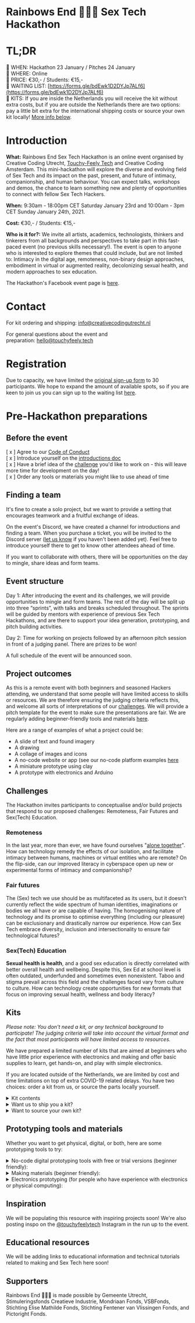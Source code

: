 # **Rainbows End 🌈🌈🌈 Sex Tech Hackathon**

# **TL;DR**

💜 WHEN: Hackathon 23 January / Pitches 24 January  
💜 WHERE: Online  
💜 PRICE: €30,- / Students: €15,-  
💜 WAITING LIST: [https://forms.gle/bdEwk1D2DYJp7ALf6](https://forms.gle/bdEwk1D2DYJp7ALf6)  
💜 KITS: If you are inside the Netherlands you will receive the kit without extra costs, but if you are outside the Netherlands there are two options: pay a little bit extra for the international shipping costs or source your own kit locally! [More info below](https://github.com/touchyfeelytech/sex-tech-hackathon/blob/main/README.md#kits).

# **Introduction**

**What:** Rainbows End Sex Tech Hackathon is an online event organised by Creative Coding Utrecht, [Touchy-Feely Tech](https://www.instagram.com/touchyfeelytech/) and Creative Coding Amsterdam. This mini-hackathon will explore the diverse and evolving field of Sex Tech and its impact on the past, present, and future of intimacy, companionship, and human behaviour. You can expect talks, workshops and demos, the chance to learn something new and plenty of opportunities to connect with fellow Sex Tech Hackers.

**When:** 9:30am - 18:00pm CET Saturday January 23rd and 10:00am - 3pm CET Sunday January 24th, 2021.

**Cost:** €30,- / Students: €15,-

**Who is it for?:** We invite all artists, academics, technologists, thinkers and tinkerers from all backgrounds and perspectives to take part in this fast-paced event (no previous skills necessary!). The event is open to anyone who is interested to explore themes that could include, but are not limited to: Intimacy in the digital age, remoteness, non-binary design approaches, embodiment in virtual or augmented reality, decolonizing sexual health, and modern approaches to sex education.

The Hackathon's Facebook event page is [here](https://www.facebook.com/events/439565573716058/).

# **Contact**

For kit ordering and shipping: [info@creativecodingutrecht.nl](mailto:info@creativecodingutrecht.nl)  

For general questions about the event and preparation: [hello@touchyfeely.tech](mailto:hello@touchyfeely.tech)

# **Registration**

Due to capacity, we have limited the [original sign-up form](https://docs.google.com/forms/d/e/1FAIpQLSf6uLGI68SDe2cN4rf1sFqUJa3oPid_UOPDtdj48bbs7hgi5Q/closedform) to 30 participants. We hope to expand the amount of available spots, so if you are keen to join us you can sign up to the waiting list [here](https://forms.gle/bdEwk1D2DYJp7ALf6).

# **Pre-Hackathon preparations**

## Before the event

[ x ] Agree to our [Code of Conduct](https://github.com/touchyfeelytech/sex-tech-hackathon/blob/main/code-of-conduct.md)  
[ x ] Introduce yourself on the [introductions doc](https://docs.google.com/document/d/1MU5UgJ7BUryLbj1cE-3zsQH3TvfaMQv5D5IvjGIL7I4/edit)  
[ x ] Have a brief idea of the [challenge](https://github.com/touchyfeelytech/sex-tech-hackathon/blob/main/README.md#challenges) you'd like to work on - this will leave more time for development on the day!  
[ x ] Order any tools or materials you might like to use ahead of time

## Finding a team

It's fine to create a solo project, but we want to provide a setting that encourages teamwork and a fruitful exchange of ideas.

On the event's Discord, we have created a channel for introductions and finding a team. When you purchase a ticket, you will be invited to the Discord server ([let us know](mailto:hello@touchyfeely.tech) if you haven't been added yet). Feel free to introduce yourself there to get to know other attendees ahead of time.  

If you want to collaborate with others, there will be opportunities on the day to mingle, share ideas and form teams.  

## Event structure

Day 1: After introducing the event and its challenges, we will provide opportunities to mingle and form teams. The rest of the day will be split up into three “sprints”, with talks and breaks scheduled throughout. The sprints will be guided by mentors with experience of previous Sex Tech Hackathons, and are there to support your idea generation, prototyping, and pitch building activities.  

Day 2: Time for working on projects followed by an afternoon pitch session in front of a judging panel. There are prizes to be won!  

A full schedule of the event will be announced soon.  

## Project outcomes

As this is a remote event with both beginners and seasoned Hackers attending, we understand that some people will have limited access to skills or resources. We are therefore ensuring the judging criteria reflects this, and welcome all sorts of interpretations of our [challenges](https://github.com/touchyfeelytech/sex-tech-hackathon#challenges). We will provide a pitch template for the event to make sure the presentations are fair. We are regularly adding beginner-friendly tools and materials [here](https://github.com/touchyfeelytech/sex-tech-hackathon#prototyping-tools-and-materials).  
  
Here are a range of examples of what a project could be:
- A slide of text and found imagery
- A drawing
- A collage of images and icons
- A no-code website or app (see our no-code platform examples [here](https://github.com/touchyfeelytech/sex-tech-hackathon#prototyping-tools-and-materials)
- A miniature prototype using clay
- A prototype with electronics and Arduino

## Challenges

The Hackathon invites participants to conceptualise and/or build projects that respond to our proposed challenges: Remoteness, Fair Futures and Sex(Tech) Education.

### Remoteness

In the last year, more than ever, we have found ourselves "[alone together](https://www.goodreads.com/book/show/8694125-alone-together)". How can technology remedy the effects of our isolation, and facilitate intimacy between humans, machines or virtual entities who are remote? On the flip-side, can our improved literacy in cyberspace open up new or experimental forms of intimacy and companionship?

### Fair futures

The (Sex) tech we use should be as multifaceted as its users, but it doesn't currently reflect the wide spectrum of human identities, imaginations or bodies we all have or are capable of having. The homogenising nature of technology and its promise to optimise everything (including our pleasure) can be exclusionary and drastically narrow our experience. How can Sex Tech embrace diversity, inclusion and intersectionality to ensure fair technological futures?

### Sex(Tech) Education

**Sexual health is health**, and a good sex education is directly correlated with better overall health and wellbeing. Despite this, Sex Ed at school level is often outdated, underfunded and sometimes even nonexistent. Taboo and stigma prevail across this field and the challenges faced vary from culture to culture. How can technology create opportunities for new formats that focus on improving sexual health, wellness and body literacy?

## **Kits**

*Please note: You don't need a kit, or any technical background to participate! The judging criteria will take into account the virtual format and the fact that most participants will have limited access to resources.*

We have prepared a limited number of kits that are aimed at beginners who have little prior experience with electronics and making and offer basic supplies to learn, get hands-on, and play with simple electronics. 

If you are located outside of the Netherlands, we are limited by cost and time limitations on top of extra COVID-19 related delays. You have two choices: order a kit from us, or source the parts locally yourself.

<details>
  <summary>Kit contents</summary>
  
## **Kit contents**

The following links are indicative of the type of component but not the supplier, so please check your local suppliers and shipping times if you are sourcing your own.

Specifications: Package size: 148x210x30mm Package weight: up to 350g

Electronic components:  
1x Custom printed circuit board with parts soldered to it (that doubles up as a souvenir keyring)  
2x Vibration motors: [3V DC N20](https://www.desertcart.ae/products/126285022-tatoko-n20-dc-vibration-motor-3v-8000rpm-powerful-small-electric-motor-micro-vibrating-motor-2pcs) type and [3V Coin](https://www.adafruit.com/product/1201) type* (or any type)  
3x Resistors to change the strength of the motors: 0 Ohm, 7.5 Ohm, 15 Ohm  
3x Wire connectors for battery pack and motors  
1x [Battery pack](https://www.adafruit.com/product/4192) for 2x AAA batteries*  
2x [AAA batteries](https://www.adafruit.com/product/617)*  
1x Latching [push button](https://www.banggood.com/100pcs-8-x-8mm-6-Pin-Touch-Self-locking-On-or-Off-Switch-Push-Button-Switch-Latching-Switch-p-1201962.html?utm_source=googleshopping&utm_medium=cpc_organic&gmcCountry=AE&utm_content=minha&utm_campaign=minha-ae-en-pc&currency=AED&cur_warehouse=CN&createTmp=1)*

Making materials:  
1x [Polymer clay](https://www.grandado.com/products/uk-mixed-colour-24-zachte-sculpey-oven-bakken-klei-modellering-molding-blok-ssgp?variant=6352559472672&currency=EUR&gclid=CjwKCAiA_9r_BRBZEiwAHZ_v13jvFIYADfcV5Ebd7mwNxVXYXZZRWY2ky916CjefQ-6aSPlUrQSopBoCWXgQAvD_BwE) for modelling forms (2 colours)  
1x [Felt](https://www.bakerross.nl/vilt-vellen?&gclid=CjwKCAiA_9r_BRBZEiwAHZ_v1_xJpjSvQtAN4YWbmlpCLWCaN126lGEN8EkTcly58W6pNLMIQXeh0RoC41QQAvD_BwE) for creating wearable or soft interfaces (2 colours)  
1x Needle and thread
</details>

<details>
  <summary>Want us to ship you a kit?</summary>
  
### **If you are in the Netherlands**

Please confirm your address with us as soon as possible so we can ship you a kit with PostNL.

### **If you are outside of the Netherlands**

Before choosing whether you are interested in receiving a kit, please take note of the following information. If you are interested, please confirm your address and understanding of the above with us as soon as possible!

**International Shipping**  
We plan to ship the kits 7 working days before the event. The list of average delivery times for our chosen shipping method (International Parcel with Track and Trace / Pakket met Track & Trace) can be found [here](https://www.postnl.nl/en/customer-service/international-delivery-times-post-and-parcels/).

As each country has a different situation, we cannot take responsibility for your parcel arriving on time due to unexpected delays. Please check PostNL's updated international delays [here](https://github.com/touchyfeelytech/sex-tech-hackathon/blob/main/postnl.nl/isa) to estimate the likelihood of your kit arriving on time.

**International Costs**  
If you choose to order a kit, we ask for an extra charge to cover the cost of shipping and tracking. This cost ranges per country, so please contact us directly with your location if you are interested in a kit, and we will provide more information.
</details>

<details>
  <summary>Want to source your own kit?</summary>
  
## **Source your own kit**

Feel free to contact [hello@touchyfeely.tech](mailto:hello@touchyfeely.tech) with any questions about sourcing your own materials.

The parts in our kit are common and likely to be in stock at your local electronics supplier. We have marked the most important components above with an asterisk*. These are also the most common parts found in a standard vibrator, so feel free to [tear down](https://en.wikipedia.org/wiki/Product_teardown) an old device instead! The only difference if you source your own parts is that you won't receive a custom printed circuit board to connect the circuit together. We therefore advise that you order extra parts to connect the circuit:

- Wire (any works, but stranded core and 22AWG is a worthy option).
- Wire strippers (a craft blade can also be used as a more fiddly alternative if you are on a limited budget).
- A soldering iron and solder, or solderless connectors ([spring](https://www.dennisdeal.com/products/3-pins-snelle-fix-insteek-clip-spring-connector-kabelklemblok-voor-3528-5050-led-strip_1162333?utm_source=google&utm_medium=cpc&utm_campaign=gss) or [screw](https://nl.rs-online.com/web/p/terminal-block-accessories/8596348/?cm_mmc=NL-PLA-DS3A-_-google-_-CSS_NL_NL_Connectors_Whoop-_-(NL:Whoop%21)+Terminal+Block+Accessories-_-8596348&matchtype=&pla-338696525466&gclid=CjwKCAiA_9r_BRBZEiwAHZ_v15zVulzSnLlZqZr6B-hEcQ0c-MDDumpBMHds1yUEEziz1U5sHXJYOxoCnVUQAvD_BwE&gclsrc=aw.ds)).
- [Electrical tape](https://www.allekabels.nl/tape/29/1046572/isolatie-tape.html?gclid=CjwKCAiA_9r_BRBZEiwAHZ_v10IDDsO9NEUf0bll5lGre-KWrFX1PwAnggf09Og4K_24K4GGAO16XhoCyS0QAvD_BwE) (or any tape is fine).
</details>

## Prototyping tools **and materials**

Whether you want to get physical, digital, or both, here are some prototyping tools to try:

<details>
  <summary>No-code digital prototyping tools with free or trial versions (beginner friendly):</summary>
    </br>
  
- [Miro](https://miro.com/): Online collaboration board
- [Figma](https://www.figma.com/): Collaborative interface design
- [Appgyver](https://www.appgyver.com/): Flexible no-code website and mobile app builder
- [Launchaco](https://www.launchaco.com/): Simple website builder
- [Notion](https://www.notion.so/): All-in-one workspace for notes
- [Bitsy](https://ledoux.itch.io/bitsy): Simple interactive game maker

</details>

<details>
  <summary>Making materials (beginner friendly):</summary>
    </br>
  
- General craft supplies, such as paper, pens, scissors, felt or modelling clay
- Textures: Feathers, fur, fabrics
- Moldable plastics, eg [polymorph](https://schminkengrime.nl/boetseer-plastic-protoplast-100-polymorph?gclid=CjwKCAiA_9r_BRBZEiwAHZ_v10gb9osYb6Oy2arW4Rfp3eN-qjqRNBKK3pDkFyO6q6MjL5hHFeGbzxoC6ZYQAvD_BwE) or two-part [silicone putty](https://www.mbfg.co.uk/polycraft-silicone-putty.html)
</details>

<details>
  <summary>Electronics prototyping (for people who have experience with electronics or physical computing):</summary>
  </br>
  
- Motors, gears and actuators, eg [DC motors](https://www.desertcart.ae/products/126285022-tatoko-n20-dc-vibration-motor-3v-8000rpm-powerful-small-electric-motor-micro-vibrating-motor-2pcs), [servos](https://www.hobbyelectronica.nl/product/sg90-analog-servo/?gclid=CjwKCAiA_9r_BRBZEiwAHZ_v18CYlv6jWmmjSaPQyPXy7PNAetSVMi2qGo8uEwNUzinV0rLu2je76hoCalAQAvD_BwE), solenoids
- General electronics supplies, eg soldering iron, solder, breadboards, jumper wires
- Small microcontrollers, eg [Adafruit Trinket](https://www.adafruit.com/product/1501), [Arduino Nano IoT](https://store.arduino.cc/arduino-nano-33-iot), [NodeMCU](https://en.wikipedia.org/wiki/NodeMCU).
- Motor control circuits, eg [MOSFETs](https://nl.farnell.com/on-semiconductor/fqp30n06l/mosfet-n-ch-60v-32a-to-220ab-3/dp/2453442), [Adafruit DRV2605L Haptic Controller](https://learn.adafruit.com/adafruit-drv2605-haptic-controller-breakout)
</details>

## **Inspiration**

We will be populating this resource with inspiring projects soon! We're also posting inspo on the [@touchyfeelytech](https://www.instagram.com/touchyfeelytech/) Instagram in the run up to the event.

## **Educational resources**

We will be adding links to educational information and technical tutorials related to making and Sex Tech here soon!

## **Supporters**

Rainbows End 🌈🌈🌈 is made possible by Gemeente Utrecht, Stimuleringsfonds Creatieve Industrie, Mondriaan Fonds, VSBFonds, Stichting Elise Mathilde Fonds, Stichting Fentener van Vlissingen Fonds, and Pictoright Fonds.

